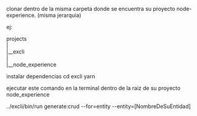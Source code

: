 clonar dentro de la misma carpeta donde se encuentra su proyecto node-experience. (misma jerarquia)

ej:

projects \
    |\
    |__excli\
    |\
    |__node_experience

instalar dependencias
cd excli
yarn


ejecutar este comando en la terminal dentro de la raiz de su proyecto node_experience

../excli/bin/run generate:crud --for=entity --entity=[NombreDeSuEntidad]